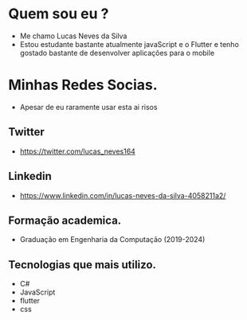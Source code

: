 # Quem sou eu ?

+ Me chamo Lucas Neves da Silva 
+ Estou estudante bastante atualmente javaScript e o Flutter e tenho gostado bastante de desenvolver aplicações para o mobile

# Minhas Redes Socias.

+ Apesar de eu raramente usar esta ai risos
## Twitter

+ https://twitter.com/lucas_neves164

## Linkedin

+ https://www.linkedin.com/in/lucas-neves-da-silva-4058211a2/


## Formação academica.

+ Graduação em Engenharia da Computação (2019-2024)

## Tecnologias que mais utilizo.

+ C#
+ JavaScript
+ flutter
+ css

